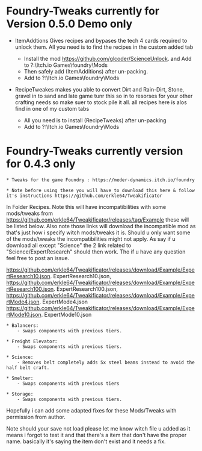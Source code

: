 # Foundry-Tweaks currently for Version 0.5.0 Demo only

* ItemAddtions Gives recipes and bypases the tech 4 cards required to unlock them. All you need is to find the recipes in the custom added tab 
    - Install the mod https://github.com/glcoder/ScienceUnlock. and Add to ?:\Itch.io Games\foundry\Mods
    - Then safely add (ItemAdditions) after un-packing. 
    - Add to ?:\Itch.io Games\foundry\Mods

* RecipeTweakes makes you able to convert Dirt and Rain-Dirt, Stone, gravel in to sand and late game tunr this so in to resorses for your other crafting needs so make suer to stock pile it all. all recipes here is alos find in one of my custom tabs
    - All you need is to install (RecipeTweaks) after un-packing
    - Add to ?:\Itch.io Games\foundry\Mods


# Foundry-Tweaks currently version for 0.4.3 only

    * Tweaks for the game Foundry : https://meder-dynamics.itch.io/foundry

    * Note before using these you will have to download this here & follow it's instructions https://github.com/erkle64/Tweakificator

In Folder Recipes. Note this will have incompatibilities with some mods/tweaks from https://github.com/erkle64/Tweakificator/releases/tag/Example these will be listed below. Also note those links will download the incompatible mod as that's just how i specify witch mods/tweaks it is. Should u only want some of the mods/tweaks the incompatibilities might not apply. As say if u download all except "Science" the 2 link related to "Science/ExpertResearch" should then work. Tho if u have any question feel free to post an issue.

https://github.com/erkle64/Tweakificator/releases/download/Example/ExpertResearch10.json. ExpertResearch10.json,
https://github.com/erkle64/Tweakificator/releases/download/Example/ExpertResearch100.json. ExpertResearch100.json,
https://github.com/erkle64/Tweakificator/releases/download/Example/ExpertMode4.json. ExpertMode4.json
https://github.com/erkle64/Tweakificator/releases/download/Example/ExpertMode10.json. ExpertMode10.json

    * Balancers:
        - swaps components with previous tiers.

    * Freight Elevator:
        - Swaps components with previous tiers.

    * Science:
        - Removes belt completely adds 5x steel beams instead to avoid the half belt craft.

    * Smelter:
        - Swaps components with previous tiers

    * Storage:
        - Swaps components with previous tiers.


Hopefully i can add some adapted fixes for these Mods/Tweaks with permission from author.

Note should your save not load please let me know witch file u added as it means i forgot to test it and that there's a item that don't have the proper name. basically it's saying the item don't exist and it needs a fix.
